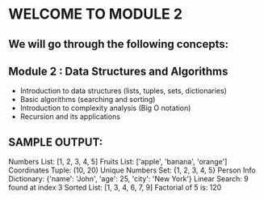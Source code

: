 # WELCOME TO MODULE 2

## We will go through the following concepts:

## Module 2 : Data Structures and Algorithms
- Introduction to data structures (lists, tuples, sets, dictionaries)
- Basic algorithms (searching and sorting)
- Introduction to complexity analysis (Big O notation)
- Recursion and its applications

## SAMPLE OUTPUT:

Numbers List: [1, 2, 3, 4, 5]
Fruits List: ['apple', 'banana', 'orange']
Coordinates Tuple: (10, 20)
Unique Numbers Set: {1, 2, 3, 4, 5}
Person Info Dictionary: {'name': 'John', 'age': 25, 'city': 'New York'}
Linear Search: 9 found at index 3
Sorted List: [1, 3, 4, 6, 7, 9]
Factorial of 5 is: 120
